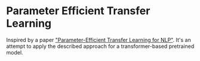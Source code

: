 # Parameter Efficient Transfer Learning
Inspired by a paper ["Parameter-Efficient Transfer Learning for NLP"](https://arxiv.org/abs/1902.00751). It's an attempt to apply the described approach for a transformer-based pretrained model.
